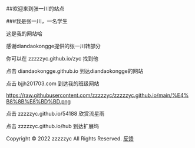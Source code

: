 ##欢迎来到张一川的站点

###我是张一川，一名学生

这是我的网站哈

感谢diandaokongge提供的张一川转部分

你可以在
zzzzzyc.github.io/zyc
找到他

点击
diandaokongge.github.io
到达diandaokongge的网站

点击
bjjh201703.com
到达我的班级网站

https://raw.githubusercontent.com/zzzzzyc/zzzzzyc.github.io/main/%E4%B8%8B%E8%BD%BD.png

点击
zzzzzyc.github.io/54188
欣赏流星雨

点击
zzzzzyc.github.io/hub
到达扩展坞

<script type="text/javascript">function show_runtime(){window.setTimeout("show_runtime()",1000);X=new
Date("11/27/2021 21:04:00");Y=new Date();T=(Y.getTime()-X.getTime());M=246060*1000;a=T/M;A=Math.floor
(a);b=(a-A)*24;B=Math.floor(b);c=(b-B)*60;C=Math.floor((b-B)*60);D=Math.floor((c-C)*60);runtime_span.
 innerHTML="本站已运行: "+A+"天"+B+"小时"+C+"分"+D+"秒"}show_runtime();</script>
  
Copyright © 2022 zzzzzyc All Rights Reserved. 
[反馈](http://bjjh201703.com/col.jsp?id=121)
